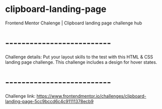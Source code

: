 # clipboard-landing-page
Frontend Mentor Chalenge | Clipboard landing page challenge hub
# --------------------------
Challenge details:
Put your layout skills to the test with this HTML & CSS landing page challenge. This challenge includes a design for hover states.
# --------------------------
Challenge link: https://www.frontendmentor.io/challenges/clipboard-landing-page-5cc9bccd6c4c91111378ecb9